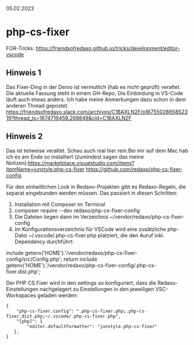05.02.2023

# php-cs-fixer
FOR-Tricks: https://friendsofredaxo.github.io/tricks/development/editor-vscode


## Hinweis 1
Das Fixer-Ding in der Demo ist vermutlich (hab es nicht geprüft) veraltet. Die aktuelle Fassung steht in einem GH-Repo, Die Einbindung in VS-Code läuft auch etwas anders. Ich habe meine Anmerkungen dazu schon in dem anderen Thread gepostet. https://friendsofredaxo.slack.com/archives/C1BAXLN2F/p1675502865852319?thread_ts=1674716459.268849&cid=C1BAXLN2F




## Hinweis 2
Das ist teilweise veraltet. Schau auch mal hier rein.Bei mir auf dem Mac hab ich es am Ende so installiert (zumindest sagen das meine Notizen):https://marketplace.visualstudio.com/items?itemName=junstyle.php-cs-fixer
https://github.com/redaxo/php-cs-fixer-config

Für den einheitlichen Look in Redaxo-Projekten gibt es Redaxo-Regeln, die separat eingebunden werden müssen. Das passiert in diesen Schritten:


1. Installation mit Composer im Terminal
2. composer require --dev redaxo/php-cs-fixer-config
3. Die Dateien liegen dann im Verzeichnis ~/vendor/redaxo/php-cs-fixer-config
4. Im Konfigurationsverzeichnis für VSCode wird eine zusätzliche php-Datei ~/.vscode/.php-cs-fixer.php platziert, die den Auruf inkl. Dependency durchführt: 

include getenv('HOME').'/vendor/redaxo/php-cs-fixer-config/src/Config.php';
return include getenv('HOME').'/vendor/redaxo/php-cs-fixer-config/.php-cs-fixer.dist.php';

Der PHP CS Fixer wird in den settings so konfiguriert, dass die Redaxo-Einstellungen nachgelagert zu Einstellungen in den jeweiligen VSC-Workspaces geladen werden:

``` 
{
    "php-cs-fixer.config": ".php-cs-fixer.php;.php-cs-fixer.dist.php;~/.vscode/.php-cs-fixer.php",
    "[php]": {
        "editor.defaultFormatter": "junstyle.php-cs-fixer"
   },
}
```

